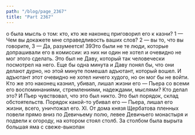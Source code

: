 ```yaml
---
path: "/blog/page_2367"
title: "Part 2367"
---
```


о была мысль о том: кто, кто же наконец приговорил его к казни? 1 — Чем вы докажете мне справедливость ваших слов?
2 — вы то, что вы говорите,
3 — Да, разумеется!
39Это были не те люди, которые допрашивали его в комиссии: из них ни один не хотел и очевидно не мог этого сделать. Это был не Даву, который так человечески посмотрел на него. Еще бы одна минута и Даву понял бы, что они делают дурно, но этой минуте помешал адъютант, который вошел. И адъютант этот очевидно не хотел ничего худого, но он мог бы не войти. Кто же это наконец казнил, убивал, лишал жизни его — Пьера со всеми его воспоминаниями, стремлениями, надеждами, мыслями? Кто делал это? И Пьер чувствовал, что это был никто.
Это был порядок, склад обстоятельств.
Порядок какой-то убивал его — Пьера, лишал его жизни, всего, уничтожал его.
XI.
От дома князя Щербатова пленных повели прямо вниз по Девичьему полю, левее Девичьего монастыря и подвели к огороду, на котором стоял столб. За столбом была вырыта большая яма с свеже-выкопан
